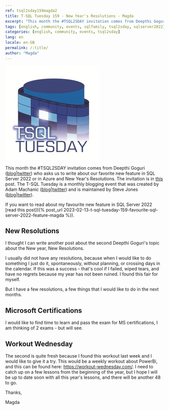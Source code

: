 ```yaml
---
ref: tsql2sday159magda2
title: T-SQL Tuesday 159 - New Year's Resolutions - Magda
excerpt: "This month the #TSQL2SDAY invitation comes from Deepthi Goguri who asks us to write about our favorite new feature in SQL Server 2022 or in Azure and New Year's Resolutions."
tags: [english, community, events, sqlfamily, tsql2sday, sqlserver2022]
categories: [english, community, events, tsql2sday]
lang: en
locale: en-GB
permalink: /:title/
author: "Magda"
---
```


[![T-SQL Tuesday Logo](/assets/images/t-sql-tuesday-logo.jpg)](https://dbanuggets.com/2023/02/05/t-sql-tuesday-159-invitation-whats-your-new-favorite-feature/ "T-SQL Tuesday invitation")

This month the #TSQL2SDAY invitation comes from Deepthi Goguri ([blog](http://tsqltuesday.com/2023/02/07/t-sql-tuesday-159-whats-your-favorite-new-feature/)\|[twitter](https://twitter.com/dbanuggets)) who asks us to write about our favorite new feature in SQL Server 2022 or in Azure and New Year's Resolutions. The invitation is in [this](https://sqlstudies.com/2022/05/03/tsql-tuesday-127-invite-your-first-technical-job/) post. The T-SQL Tuesday is a monthly blogging event that was created by Adam Machanic ([blog](http://dataeducation.com/)\|[twitter](https://twitter.com/AdamMachanic)) and is maintained by Steve Jones ([blog](https://voiceofthedba.wordpress.com/)\|[twitter](https://twitter.com/way0utwest)).

If you want to read about my favourite new feature in SQL Server 2022 [read this post]({% post_url 2023-02-13-t-sql-tuesday-159-favourite-sql-server-2022-feature-magda %}).

##  New Resolutions
I thought I can write another post about the second Deepthi Goguri's  topic about the New year, New Resolutions.

I usually did not have any resolutions, because when I would like to do something I just do it, spontaneously, without planning, or crossing days in the calendar. If this was a success - that's cool if I failed, wiped tears, and have no regrets because my year has not been ruined. I found this fair for myself.

But I have a few resolutions, a few things that I would like to do in the next months. 

## Microsoft Certifications
I would like to find time to learn and pass the exam for MS certifications, I am thinking of 2 exams - but will see.

## Workout Wednesday
The second is quite fresh because I found this workout last week and I would like to give it a try. This would be a weekly workout about PowerBi, and this can be found here: https://workout-wednesday.com/. I need to catch up on a few lessons from the beginning of the year, but I hope I will be up to date soon with all this year's lessons, and there will be another 48 to go.

Thanks,

Magda

